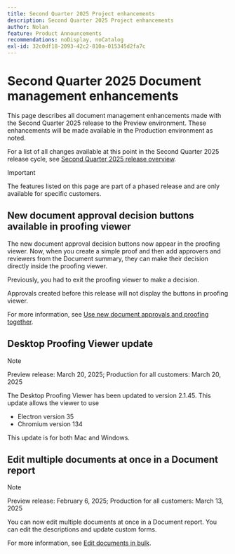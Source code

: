 ```yaml
---
title: Second Quarter 2025 Project enhancements
description: Second Quarter 2025 Project enhancements
author: Nolan
feature: Product Announcements
recommendations: noDisplay, noCatalog
exl-id: 32c0df18-2093-42c2-810a-015345d2fa7c
---
```

# Second Quarter 2025 Document management enhancements

This page describes all document management enhancements made with the Second Quarter 2025 release to the Preview environment. These enhancements will be made available in the Production environment as noted.

For a list of all changes available at this point in the Second Quarter 2025 release cycle, see [Second Quarter 2025 release overview](/help/quicksilver/product-announcements/product-releases/25-q2-release-activity/25-q2-release-overview.md).

>[!IMPORTANT]
>
>The features listed on this page are part of a phased release and are only available for specific customers.

## New document approval decision buttons available in proofing viewer

The new document approval decision buttons now appear in the proofing viewer. Now, when you create a simple proof and then add approvers and reviewers from the Document summary, they can make their decision directly inside the proofing viewer.

Previously, you had to exit the proofing viewer to make a decision.

Approvals created before this release will not display the buttons in proofing viewer.

For more information, see [Use new document approvals and proofing together](/help/quicksilver/review-and-approve-work/document-reviews-and-approvals/doc-approvals-and-proofing.md).

## Desktop Proofing Viewer update

>[!NOTE]
>
>Preview release: March 20, 2025; Production for all customers: March 20, 2025

The Desktop Proofing Viewer has been updated to version 2.1.45. This update allows the viewer to use

* Electron version 35
* Chromium version 134

This update is for both Mac and Windows.

## Edit multiple documents at once in a Document report 

>[!NOTE]
>
>Preview release: February 6, 2025; Production for all customers: March 13, 2025

You can now edit multiple documents at once in a Document report. You can edit the descriptions and update custom forms.

For more information, see [Edit documents in bulk](/help/quicksilver/documents/managing-documents/bulk-edit-documents.md).

